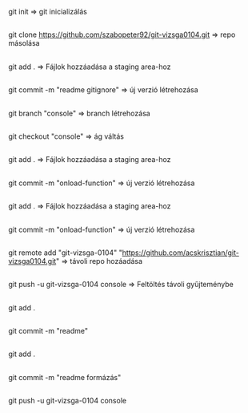git init => git inicializálás
##
git clone https://github.com/szabopeter92/git-vizsga0104.git => repo másolása
##
git add . => Fájlok hozzáadása a staging area-hoz
##
git commit -m "readme gitignore" => új verzió létrehozása
##
git branch "console" => branch létrehozása
##
git checkout "console" => ág váltás
##
git add . => Fájlok hozzáadása a staging area-hoz
##
git commit -m "onload-function" => új verzió létrehozása
##
git add . => Fájlok hozzáadása a staging area-hoz
##
git commit -m "onload-function" => új verzió létrehozása
##
git remote add "git-vizsga-0104" "https://github.com/acskrisztian/git-vizsga0104.git" => távoli repo hozáadása
##
git push -u git-vizsga-0104 console  => Feltöltés távoli gyűjteménybe
##
git add .
##
git commit -m "readme"
##
git add .
##
git commit -m "readme formázás"
##
git push -u git-vizsga-0104 console


